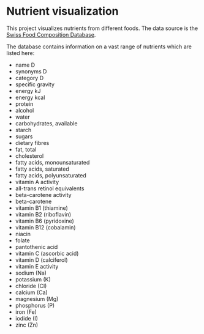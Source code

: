 # Nutrient visualization

This project visualizes nutrients from different foods. The data source is the
[Swiss Food Composition Database](http://www.naehrwertdaten.ch/request?xml=MessageData&xml=MetaData&xsl=Start&lan=de&pageKey=Start).

The database contains information on a vast range of nutrients which are listed here:

* name D
* synonyms D
* category D
* specific gravity
* energy kJ
* energy kcal
* protein
* alcohol
* water
* carbohydrates, available
* starch
* sugars
* dietary fibres
* fat, total
* cholesterol
* fatty acids, monounsaturated
* fatty acids, saturated
* fatty acids, polyunsaturated
* vitamin A activity
* all-trans retinol equivalents
* beta-carotene activity
* beta-carotene
* vitamin B1 (thiamine)
* vitamin B2 (riboflavin)
* vitamin B6 (pyridoxine)
* vitamin B12 (cobalamin)
* niacin
* folate
* pantothenic acid
* vitamin C (ascorbic acid)
* vitamin D (calciferol)
* vitamin E activity
* sodium (Na)
* potassium (K)
* chloride (Cl)
* calcium (Ca)
* magnesium (Mg)
* phosphorus (P)
* iron (Fe)
* iodide (I)
* zinc (Zn)
